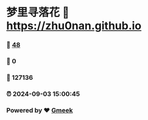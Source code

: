 # 梦里寻落花 :link: https://zhu0nan.github.io 
### :page_facing_up: [48](https://zhu0nan.github.io/tag.html) 
### :speech_balloon: 0 
### :hibiscus: 127136 
### :alarm_clock: 2024-09-03 15:00:45 
### Powered by :heart: [Gmeek](https://github.com/Meekdai/Gmeek)
